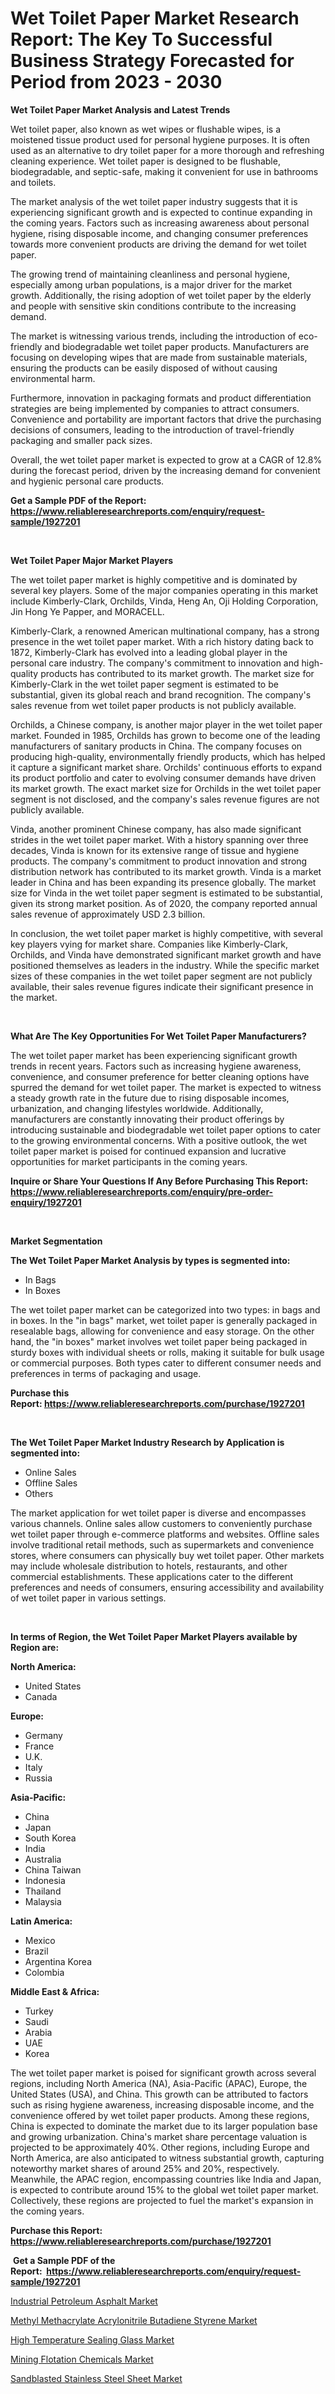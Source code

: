 <p><h1>Wet Toilet Paper Market Research Report: The Key To Successful Business Strategy Forecasted for Period from 2023 - 2030</h1></p><p><strong>Wet Toilet Paper Market Analysis and Latest Trends</strong></p>
<p><p>Wet toilet paper, also known as wet wipes or flushable wipes, is a moistened tissue product used for personal hygiene purposes. It is often used as an alternative to dry toilet paper for a more thorough and refreshing cleaning experience. Wet toilet paper is designed to be flushable, biodegradable, and septic-safe, making it convenient for use in bathrooms and toilets.</p><p>The market analysis of the wet toilet paper industry suggests that it is experiencing significant growth and is expected to continue expanding in the coming years. Factors such as increasing awareness about personal hygiene, rising disposable income, and changing consumer preferences towards more convenient products are driving the demand for wet toilet paper.</p><p>The growing trend of maintaining cleanliness and personal hygiene, especially among urban populations, is a major driver for the market growth. Additionally, the rising adoption of wet toilet paper by the elderly and people with sensitive skin conditions contribute to the increasing demand.</p><p>The market is witnessing various trends, including the introduction of eco-friendly and biodegradable wet toilet paper products. Manufacturers are focusing on developing wipes that are made from sustainable materials, ensuring the products can be easily disposed of without causing environmental harm.</p><p>Furthermore, innovation in packaging formats and product differentiation strategies are being implemented by companies to attract consumers. Convenience and portability are important factors that drive the purchasing decisions of consumers, leading to the introduction of travel-friendly packaging and smaller pack sizes.</p><p>Overall, the wet toilet paper market is expected to grow at a CAGR of 12.8% during the forecast period, driven by the increasing demand for convenient and hygienic personal care products.</p></p>
<p><strong>Get a Sample PDF of the Report:&nbsp; <a href="https://www.reliableresearchreports.com/enquiry/request-sample/1927201">https://www.reliableresearchreports.com/enquiry/request-sample/1927201</a></strong></p>
<p>&nbsp;</p>
<p><strong>Wet Toilet Paper Major Market Players</strong></p>
<p><p>The wet toilet paper market is highly competitive and is dominated by several key players. Some of the major companies operating in this market include Kimberly-Clark, Orchilds, Vinda, Heng An, Oji Holding Corporation, Jin Hong Ye Papper, and MORACELL.</p><p>Kimberly-Clark, a renowned American multinational company, has a strong presence in the wet toilet paper market. With a rich history dating back to 1872, Kimberly-Clark has evolved into a leading global player in the personal care industry. The company's commitment to innovation and high-quality products has contributed to its market growth. The market size for Kimberly-Clark in the wet toilet paper segment is estimated to be substantial, given its global reach and brand recognition. The company's sales revenue from wet toilet paper products is not publicly available.</p><p>Orchilds, a Chinese company, is another major player in the wet toilet paper market. Founded in 1985, Orchilds has grown to become one of the leading manufacturers of sanitary products in China. The company focuses on producing high-quality, environmentally friendly products, which has helped it capture a significant market share. Orchilds' continuous efforts to expand its product portfolio and cater to evolving consumer demands have driven its market growth. The exact market size for Orchilds in the wet toilet paper segment is not disclosed, and the company's sales revenue figures are not publicly available.</p><p>Vinda, another prominent Chinese company, has also made significant strides in the wet toilet paper market. With a history spanning over three decades, Vinda is known for its extensive range of tissue and hygiene products. The company's commitment to product innovation and strong distribution network has contributed to its market growth. Vinda is a market leader in China and has been expanding its presence globally. The market size for Vinda in the wet toilet paper segment is estimated to be substantial, given its strong market position. As of 2020, the company reported annual sales revenue of approximately USD 2.3 billion.</p><p>In conclusion, the wet toilet paper market is highly competitive, with several key players vying for market share. Companies like Kimberly-Clark, Orchilds, and Vinda have demonstrated significant market growth and have positioned themselves as leaders in the industry. While the specific market sizes of these companies in the wet toilet paper segment are not publicly available, their sales revenue figures indicate their significant presence in the market.</p></p>
<p>&nbsp;</p>
<p><strong>What Are The Key Opportunities For Wet Toilet Paper Manufacturers?</strong></p>
<p><p>The wet toilet paper market has been experiencing significant growth trends in recent years. Factors such as increasing hygiene awareness, convenience, and consumer preference for better cleaning options have spurred the demand for wet toilet paper. The market is expected to witness a steady growth rate in the future due to rising disposable incomes, urbanization, and changing lifestyles worldwide. Additionally, manufacturers are constantly innovating their product offerings by introducing sustainable and biodegradable wet toilet paper options to cater to the growing environmental concerns. With a positive outlook, the wet toilet paper market is poised for continued expansion and lucrative opportunities for market participants in the coming years.</p></p>
<p><strong>Inquire or Share Your Questions If Any Before Purchasing This Report: <a href="https://www.reliableresearchreports.com/enquiry/pre-order-enquiry/1927201">https://www.reliableresearchreports.com/enquiry/pre-order-enquiry/1927201</a></strong></p>
<p>&nbsp;</p>
<p><strong>Market Segmentation</strong></p>
<p><strong>The Wet Toilet Paper Market Analysis by types is segmented into:</strong></p>
<p><ul><li>In Bags</li><li>In Boxes</li></ul></p>
<p><p>The wet toilet paper market can be categorized into two types: in bags and in boxes. In the "in bags" market, wet toilet paper is generally packaged in resealable bags, allowing for convenience and easy storage. On the other hand, the "in boxes" market involves wet toilet paper being packaged in sturdy boxes with individual sheets or rolls, making it suitable for bulk usage or commercial purposes. Both types cater to different consumer needs and preferences in terms of packaging and usage.</p></p>
<p><strong>Purchase this Report:&nbsp;<a href="https://www.reliableresearchreports.com/purchase/1927201">https://www.reliableresearchreports.com/purchase/1927201</a></strong></p>
<p>&nbsp;</p>
<p><strong>The Wet Toilet Paper Market Industry Research by Application is segmented into:</strong></p>
<p><ul><li>Online Sales</li><li>Offline Sales</li><li>Others</li></ul></p>
<p><p>The market application for wet toilet paper is diverse and encompasses various channels. Online sales allow customers to conveniently purchase wet toilet paper through e-commerce platforms and websites. Offline sales involve traditional retail methods, such as supermarkets and convenience stores, where consumers can physically buy wet toilet paper. Other markets may include wholesale distribution to hotels, restaurants, and other commercial establishments. These applications cater to the different preferences and needs of consumers, ensuring accessibility and availability of wet toilet paper in various settings.</p></p>
<p>&nbsp;</p>
<p><strong>In terms of Region, the Wet Toilet Paper Market Players available by Region are:</strong></p>
<p>
    <p> <strong> North America: </strong>
        <ul>
            <li>United States</li>
            <li>Canada</li>
        </ul>
        </p> 
    <p> <strong> Europe: </strong>
        <ul>
            <li>Germany</li>
            <li>France</li>
            <li>U.K.</li>
            <li>Italy</li>
            <li>Russia</li>
        </ul>
        </p> 
    <p> <strong> Asia-Pacific: </strong>
        <ul>
            <li>China</li>
            <li>Japan</li>
            <li>South Korea</li>
            <li>India</li>
            <li>Australia</li>
            <li>China Taiwan</li>
            <li>Indonesia</li>
            <li>Thailand</li>
            <li>Malaysia</li>
        </ul>
        </p> 
    <p> <strong> Latin America: </strong>
        <ul>
            <li>Mexico</li>
            <li>Brazil</li>
            <li>Argentina Korea</li>
            <li>Colombia</li>
        </ul>
        </p> 
    <p> <strong> Middle East & Africa: </strong>
        <ul>
            <li>Turkey</li>
            <li>Saudi</li>
            <li>Arabia</li>
            <li>UAE</li>
            <li>Korea</li>
        </ul>
    </p>
    </p>
<p><p>The wet toilet paper market is poised for significant growth across several regions, including North America (NA), Asia-Pacific (APAC), Europe, the United States (USA), and China. This growth can be attributed to factors such as rising hygiene awareness, increasing disposable income, and the convenience offered by wet toilet paper products. Among these regions, China is expected to dominate the market due to its larger population base and growing urbanization. China's market share percentage valuation is projected to be approximately 40%. Other regions, including Europe and North America, are also anticipated to witness substantial growth, capturing noteworthy market shares of around 25% and 20%, respectively. Meanwhile, the APAC region, encompassing countries like India and Japan, is expected to contribute around 15% to the global wet toilet paper market. Collectively, these regions are projected to fuel the market's expansion in the coming years.</p></p>
<p><strong>Purchase this Report: <a href="https://www.reliableresearchreports.com/purchase/1927201">https://www.reliableresearchreports.com/purchase/1927201</a></strong></p>
<p>&nbsp;<strong>Get a Sample PDF of the Report:&nbsp;&nbsp;<a href="https://www.reliableresearchreports.com/enquiry/request-sample/1927201">https://www.reliableresearchreports.com/enquiry/request-sample/1927201</a></strong></p>
<p><strong></strong></p>
<p><p><a href="https://www.linkedin.com/pulse/decoding-industrial-petroleum-asphalt-market-deep-dive-wsayc/">Industrial Petroleum Asphalt Market</a></p><p><a href="https://medium.com/@palm.quick.roof/methyl-methacrylate-acrylonitrile-butadiene-styrene-market-trends-forecast-and-competitive-8d25ffa28a60">Methyl Methacrylate Acrylonitrile Butadiene Styrene Market</a></p><p><a href="https://www.linkedin.com/pulse/high-temperature-sealing-glass-market-size-2023--fhc0c/">High Temperature Sealing Glass Market</a></p><p><a href="https://medium.com/@index.mill.peace/analyzing-mining-flotation-chemicals-market-global-industry-perspective-and-forecast-2023-to-1c74ba5fdee5">Mining Flotation Chemicals Market</a></p><p><a href="https://www.linkedin.com/pulse/sandblasted-stainless-steel-sheet-market-insights-players-nfbpc/">Sandblasted Stainless Steel Sheet Market</a></p></p>